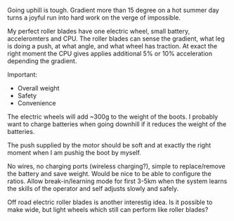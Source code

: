 Going uphill is tough. Gradient more than 15 degree on a hot summer day turns a joyful run into hard work on the verge of impossible.

My perfect roller blades have one electric wheel, small battery, acceleromters and CPU. The roller blades can sense the gradient, what leg is doing a push, at what angle, and what wheel has traction. At exact the right moment the CPU gives applies additional 5% or 10% acceleration depending the gradient. 

Important:
 * Overall weight 
 * Safety 
 * Convenience
 
The electric wheels will add ~300g to the weight of the boots. I probably want to charge batteries when going downhill if it reduces the weight of the batteries.

The push supplied by the motor should be soft and at exactly the right moment when I am pushig the boot by myself. 

No wires, no charging ports (wireless charging?), simple to replace/remove the battery and save weight. Would be nice to be able to configure the ratios. Allow break-in/learning mode for first 3-5km when the system learns the skills of the operator and self adjusts slowly and safely. 

Off road electric roller blades is another interestig idea. Is it possible to make wide, but light wheels which still can perform like roller blades?
